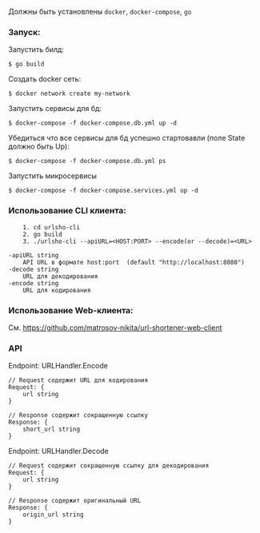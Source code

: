 Должны быть установлены `docker`, `docker-compose`, `go`

### Запуск:
Запустить билд:
```
$ go build
```     
Создать docker сеть:
```
$ docker network create my-network
```  
Запустить сервисы для бд:
```
$ docker-compose -f docker-compose.db.yml up -d
```
Убедиться что все сервисы для бд успешно стартовавли (поле State должно быть Up):  
```
$ docker-compose -f docker-compose.db.yml ps
```
Запустить микросервисы
```
$ docker-compose -f docker-compose.services.yml up -d
```  

### Использование CLI клиента:  
```
    1. cd urlsho-cli  
    2. go build  
    3. ./urlsho-cli --apiURL=<HOST:PORT> --encode(or --decode)=<URL>
```  

    -apiURL string
    	API URL в формате host:port  (default "http://localhost:8080")
    -decode string
    	URL для декодирования
    -encode string
    	URL для кодирования 

### Использование Web-клиента:   
См. https://github.com/matrosov-nikita/url-shortener-web-client  

### API

Endpoint: URLHandler.Encode  

```
// Request содержит URL для кодирования
Request: {
	url string 
}

// Response содержит сокращенную ссылку
Response: {
	short_url string
}
```


Endpoint: URLHandler.Decode  

```
// Request содержит сокращенную ссылку для декодирования
Request: {
    url string
}

// Response содержит оригинальный URL
Response: {
	origin_url string
}
```









